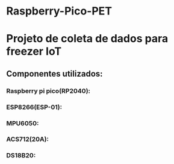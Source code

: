 # Raspberry-Pico-PET
# Projeto de coleta de dados para freezer IoT
## Componentes utilizados:

### Raspberry pi pico(RP2040):

### ESP8266(ESP-01):

### MPU6050:

### ACS712(20A):

### DS18B20:
